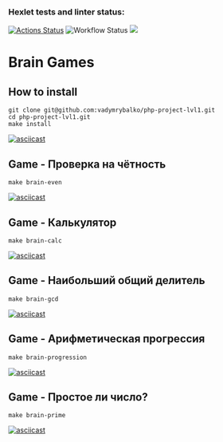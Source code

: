 ### Hexlet tests and linter status:
[![Actions Status](https://github.com/vadymrybalko/php-project-lvl1/workflows/hexlet-check/badge.svg)](https://github.com/vadymrybalko/php-project-lvl1/actions)
![Workflow Status](https://github.com/vadymrybalko/php-project-lvl1/actions/workflows/workflow.yml/badge.svg)
<a href="https://codeclimate.com/github/codeclimate/codeclimate/maintainability"><img src="https://api.codeclimate.com/v1/badges/a99a88d28ad37a79dbf6/maintainability" /></a>

# Brain Games

## How to install

```shell
git clone git@github.com:vadymrybalko/php-project-lvl1.git
cd php-project-lvl1.git
make install
```

[![asciicast](https://asciinema.org/a/7Zqq37daGN7pCMCpLcCCVU299.svg)](https://asciinema.org/a/7Zqq37daGN7pCMCpLcCCVU299)

## Game - Проверка на чётность

```shell
make brain-even
```

[![asciicast](https://asciinema.org/a/462519.svg)](https://asciinema.org/a/462519)

## Game - Калькулятор

```shell
make brain-calc
```

[![asciicast](https://asciinema.org/a/462520.svg)](https://asciinema.org/a/462520)

## Game - Наибольший общий делитель

```shell
make brain-gcd
```

[![asciicast](https://asciinema.org/a/462522.svg)](https://asciinema.org/a/462522)

## Game - Арифметическая прогрессия

```shell
make brain-progression
```

[![asciicast](https://asciinema.org/a/462523.svg)](https://asciinema.org/a/462523)

## Game - Простое ли число?

```shell
make brain-prime
```

[![asciicast](https://asciinema.org/a/462524.svg)](https://asciinema.org/a/462524)
